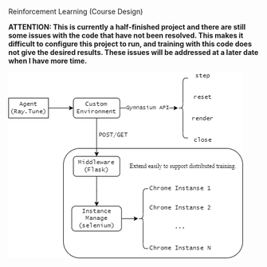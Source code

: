 Reinforcement Learning (Course Design)

**ATTENTION: This is currently a half-finished project and there are still some issues with the code that have not been resolved. This makes it difficult to configure this project to run, and training with this code does not give the desired results. These issues will be addressed at a later date when I have more time.**

![](./data.png)

